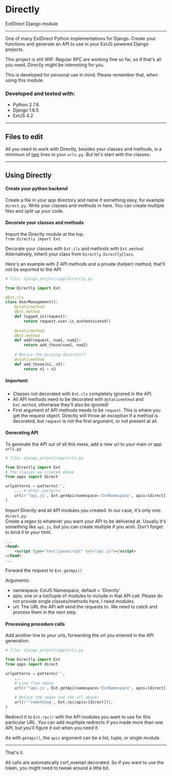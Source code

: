# Directly

ExtDirect Django module

---

One of many ExtDirect Python implementations for Django.
Create your functions and generate an API to use in your ExtJS powered Django projects.

This project is still WIP.
Regular RPC are working fine so far, so if that's all you need, Directly might be interesting for you.

This is developed for personal use in mind. Please remember that, when using this module.

### Developed and tested with:
* Python 2.7.6
* Django 1.6.5
* ExtJS 4.2

---

## Files to edit
All you need to work with Directly, besides your classes and methods, is a minimum of <u>two</u> lines in your `urls.py`.
But let's start with the classes:

---

## Using Directly
#### Create your python backend
Create a file in your app directory and name it something easy, for example `direct.py`.
Write your classes and methods in here.
You can create multiple files and split up your code.

#### Decorate your classes and methods
Import the Directly module at the top.<br/>
`from Directly import Ext`

Decorate your classes with `Ext.cls` and methods with `Ext.method`.
Alternatively, inherit your class from `Directly.DirectlyClass`.

Here's an example with 2 API methods and a private (helper) method, that'll not be exported to the API:
```python
# file: django_project/app/directly.py

from Directly import Ext

@Ext.cls
class UserManagement():
    @staticmethod
    @Ext.method
    def logged_in(request):
        return request.user.is_authenticated()
    
    @staticmethod
    @Ext.method
    def add(request, num1, num2):
        return add_those(num1, num2)
        
    # Notice the missing decorator?
    @staticmethod
    def add_those(n1, n2):
        return n1 + n2

```

##### Important:
* Classes not decorated with `Ext.cls` completely ignored in the API.
* All API methods need to be decorated with `@staticmethod` and `Ext.method`, otherwise they'll also be ignored!
* First argument of API methods needs to be `request`. This is where you get the request object.
Directly will throw an exception if a method is decorated, but `request` is not the first argument, or not present at all.<br/>

#### Generating API
To generate the API out of all this mess, add a new url to your main or app `urls.py`

```python
# file: django_project/app/urls.py

from Directly import Ext
# The classes we created above
from apps import direct

urlpatterns = patterns('',
    ... # Other patterns
    url(r'^api.js', Ext.getApi(namespace='ExtNamespace', apis=[direct], url='/something')),
)
```

Import Directly and all API modules you created. In our case, it's only one: `direct.py`.<br/>
Create a regex to whatever you want your API to be delivered at. Usually it's something like `api.js`, but you can create multiple if you wish.
Don't forget to bind it to your html.
```html
...
<head>
    <script type="text/javascript" src="api.js"></script>
</head>
...
```
Forward the request to `Ext.getApi()`

Arguments:

* namespace: ExtJS Namespace, default = 'Directly'
* apis: one or a list/tuple of modules to include in that API call. 
Please do not provide single classes/methods here, I need modules.
* url: The URL the API will send the requests to. 
We need to catch and process them in the next step.


#### Processing procedure calls
Add another line to your urls, forwarding the url you entered in the API generation:

```python
# file: django_project/app/urls.py

from Directly import Ext
from apps import direct

urlpatterns = patterns('',
    ...
    # Line from above
    url(r'^api.js', Ext.getApi(namespace='ExtNamespace', apis=[direct], url='/something')),
    
    # Notice the regex and the url above!
    url(r'^something', Ext.rpc(apis=[direct])),
)
```
Redirect it to `Ext.rpc()` with the API modules you want to use for this particular URL.
You can add mupltiple redirects if you made more than one API, but you'll figure it out when you need it.

As with `getApi()`, the `apis` argument can be a list, tuple, or single module.


---

That's it.<br/>

All calls are automatically csrf_exempt decorated. So if you want to use the token, you might need to tweak around a little bit.
